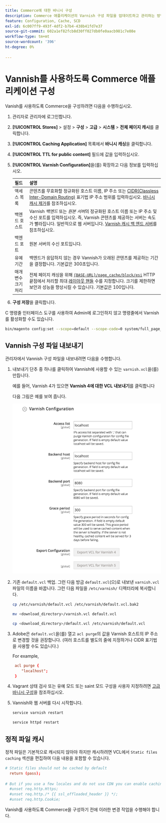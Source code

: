 ```yaml
---
title: Commerce에 대한 바니시 구성
description: Commerce 애플리케이션의 Varnish 구성 파일을 업데이트하고 관리하는 방법에 대해 알아봅니다.
feature: Configuration, Cache, SCD
exl-id: 6c007ff9-493f-4df2-b7b4-438b41fd7e37
source-git-commit: 602a1ef82fcb8d30ff027db0fe0aacb981c7e08e
workflow-type: tm+mt
source-wordcount: '396'
ht-degree: 0%

---
```


# Vannish를 사용하도록 Commerce 애플리케이션 구성

Vanish를 사용하도록 Commerce을 구성하려면 다음을 수행하십시오.

1. 관리자로 관리자에 로그인합니다.
1. **[!UICONTROL Stores]** > 설정 > **구성** > **고급** > **시스템** > **전체 페이지 캐시**&#x200B;를 클릭합니다.
1. **[!UICONTROL Caching Application]** 목록에서 **바니시 캐싱**&#x200B;을 클릭합니다.
1. **[!UICONTROL TTL for public content]** 필드에 값을 입력하십시오.
1. **[!UICONTROL Varnish Configuration]**&#x200B;을(를) 확장하고 다음 정보를 입력하십시오.

   | 필드 | 설명 |
   | ----- | ----------- |
   | 액세스 목록 | 콘텐츠를 무효화할 정규화된 호스트 이름, IP 주소 또는 [CIDR(Classless Inter-Domain Routing)](https://www.digitalocean.com/community/tutorials/understanding-ip-addresses-subnets-and-cidr-notation-for-networking) 표기법 IP 주소 범위를 입력하십시오. [바니시 캐시 제거](https://varnish-cache.org/docs/3.0/tutorial/purging.html)를 참조하십시오. |
   | 백엔드 호스트 | Varnish _백엔드_ 또는 _원본 서버_&#x200B;의 정규화된 호스트 이름 또는 IP 주소 및 수신 포트를 입력하십시오. 즉, Varnish 콘텐츠를 제공하는 서버는 속도가 빨라집니다. 일반적으로 웹 서버입니다. [Varnish 캐시 백 엔드 서버](https://www.varnish-cache.org/docs/trunk/users-guide/vcl-backends.html)를 참조하십시오. |
   | 백엔드 포트 | 원본 서버의 수신 포트입니다. |
   | 유예 기간 | 백엔드가 응답하지 않는 경우 Vannish가 오래된 콘텐츠를 제공하는 기간을 결정합니다. 기본값은 300초입니다. |
   | 매개변수 크기 처리 | 전체 페이지 캐싱을 위해 [`{BASE-URL}/page_cache/block/esi`](use-varnish-esi.md) HTTP 끝점에서 처리할 최대 [레이아웃 핸들](https://developer.adobe.com/commerce/frontend-core/guide/layouts/#layout-handles) 수를 지정합니다. 크기를 제한하면 보안과 성능을 향상시킬 수 있습니다. 기본값은 100입니다. |

1. **구성 저장**&#x200B;을 클릭합니다.

C 명령줄 인터페이스 도구를 사용하여 Admin에 로그인하지 않고 명령줄에서 Varnish를 활성화할 수도 있습니다.

```bash
bin/magento config:set --scope=default --scope-code=0 system/full_page_cache/caching_application 2
```

## Vannish 구성 파일 내보내기

관리자에서 Vannish 구성 파일을 내보내려면 다음을 수행합니다.

1. 내보내기 단추 중 하나를 클릭하여 Vannish에 사용할 수 있는 `varnish.vcl`을(를) 만듭니다.

   예를 들어, Varnish 4가 있으면 **Varnish 4에 대한 VCL 내보내기**&#x200B;를 클릭합니다

   다음 그림은 예를 보여 줍니다.

   ![관리자에서 바니시를 사용하도록 Commerce 구성](../../assets/configuration/varnish-admin-22.png)

1. 기존 `default.vcl` 백업. 그런 다음 방금 `default.vcl`(으)로 내보낸 `varnish.vcl` 파일의 이름을 바꿉니다. 그런 다음 파일을 `/etc/varnish/` 디렉터리에 복사합니다.

   ```bash
   cp /etc/varnish/default.vcl /etc/varnish/default.vcl.bak2
   ```

   ```bash
   mv <download_directory>/varnish.vcl default.vcl
   ```

   ```bash
   cp <download_directory>/default.vcl /etc/varnish/default.vcl
   ```

1. Adobe은 `default.vcl`을(를) 열고 `acl purge`의 값을 Varnish 호스트의 IP 주소로 변경할 것을 권장합니다. (여러 호스트를 별도의 줄에 지정하거나 CIDR 표기법을 사용할 수도 있습니다.)

   For example,

   ```conf
    acl purge {
       "localhost";
    }
   ```

1. Vagrant 상태 검사 또는 유예 모드 또는 saint 모드 구성을 사용자 지정하려면 [고급 바니시 구성](config-varnish-advanced.md)을 참조하십시오.

1. Vannish와 웹 서버를 다시 시작합니다.

   ```bash
   service varnish restart
   ```

   ```bash
   service httpd restart
   ```

## 정적 파일 캐시

정적 파일은 기본적으로 캐시되지 않아야 하지만 캐시하려면 VCL에서 `Static files caching` 섹션을 편집하여 다음 내용을 포함할 수 있습니다.

```conf
# Static files should not be cached by default
  return (pass);

# But if you use a few locales and do not use CDN you can enable caching static files by commenting previous line (#return (pass);) and uncommenting next 3 lines
  #unset req.http.Https;
  #unset req.http./* {{ ssl_offloaded_header }} */;
  #unset req.http.Cookie;
```

Vanish를 사용하도록 Commerce을 구성하기 전에 이러한 변경 작업을 수행해야 합니다.
